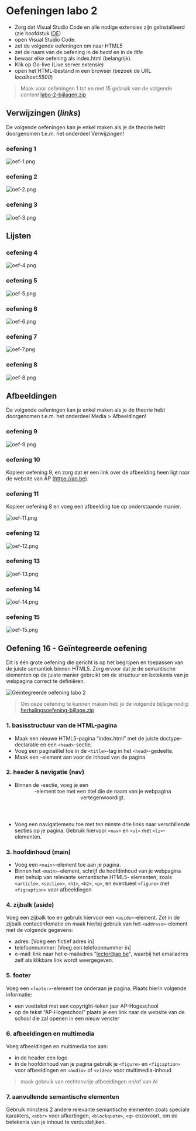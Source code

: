 # Oefeningen labo 2

* Zorg dat Visual Studio Code en alle nodige extensies zijn geïnstalleerd (zie hoofdstuk [IDE](/ide.md))
* open Visual Studio Code.
* zet de volgende oefeningen om naar HTML5
* zet de naam van de oefening in de _head_ en in de _title_
* bewaar elke oefening als index.html (belangrijk).
* Klik op Go-live (Live server extensie)
* open het HTML-bestand in een browser (bezoek de URL _localhost:5500_)

> Maak voor oefeningen 1 tot en met 15 gebruik van de volgende _content_ 
> [labo-2-bijlagen.zip](labo-2-bijlagen.zip)

## Verwijzingen (_links_)

De volgende oefeningen kan je enkel maken als je de theorie hebt doorgenomen t.e.m. het onderdeel Verwijzingen!

### oefening 1
![oef-1.png](oef-1.png)

### oefening 2
![oef-2.png](oef-2.png)

### oefening 3
![oef-3.png](oef-3.png)

## Lijsten

### oefening 4
![oef-4.png](oef-4.png)

### oefening 5
![oef-5.png](oef-5.png)

### oefening 6
![oef-6.png](oef-6.png)

### oefening 7
![oef-7.png](oef-7.png)

### oefening 8
![oef-8.png](oef-8.png)

## Afbeeldingen

De volgende oefeningen kan je enkel maken als je de theorie hebt doorgenomen t.e.m. het onderdeel Media > Afbeeldingen!

### oefening 9
![oef-9.png](oef-9.png)

### oefening 10
Kopieer oefening 9, en zorg dat er een link over de afbeelding heen ligt naar de website van AP (https://ap.be).

### oefening 11
Kopieer oefening 8 en voeg een afbeelding toe op onderstaande manier.

![oef-11.png](oef-11.png)

### oefening 12
![oef-12.png](oef-12.png)

### oefening 13
![oef-13.png](oef-13.png)

### oefening 14
![oef-14.png](oef-14.png)

### oefening 15
![oef-15.png](oef-15.png)

## Oefening 16 - Geïntegreerde oefening

Dit is één grote oefening die gericht is op het begrijpen en toepassen van de juiste semantiek binnen HTML5. Zorg ervoor dat je de semantische elementen op de juiste manier gebruikt om de structuur en betekenis van je webpagina correct te definiëren.

![Geïntegreerde oefening labo 2](herhalingsoefening.png)

> Om deze oefening te kunnen maken heb je de volgende bijlage nodig:
> [herhalingsoefening-bijlage.zip](herhalingsoefening-bijlage.zip)

### 1. basisstructuur van de HTML-pagina
* Maak een nieuwe HTML5-pagina “index.html” met de juiste doctype-declaratie en een `<head>`-sectie.
* Voeg een paginatitel toe in de `<title>`-tag in het `<head>`-gedeelte.
* Maak een <body>-element aan voor de inhoud van de pagina

### 2. header & navigatie (nav)
* Binnen de <body>-sectie, voeg je een <header>-element toe met een titel die de naam van je webpagina vertegenwoordigt.
* Voeg een navigatiemenu toe met ten minste drie links naar verschillende secties op je pagina. Gebruik hiervoor `<nav>` en `<ul>` met `<li>`-elementen.

### 3. hoofdinhoud (main)
* Voeg een `<main>`-element toe aan je pagina.
* Binnen het `<main>`-element, schrijf de hoofdinhoud van je webpagina met behulp van relevante semantische HTML5- elementen, zoals `<article>`, `<section>`, `<h1>`, `<h2>`, `<p>`, en eventueel `<figure>` met `<figcaption>` voor afbeeldingen

### 4. zijbalk (aside)
Voeg een zijbalk toe en gebruik hiervoor een `<aside>`-element. Zet in de zijbalk contactinfomatie en maak hierbij gebruik van het `<address>`-element met de volgende gegevens:
* adres: [Voeg een fictief adres in]
* telefoonnummer: [Voeg een telefoonnummer in]
* e-mail: link naar het e-mailadres "lector@ap.be", waarbij het emailadres zelf als klikbare link wordt weergegeven.

### 5. footer
Voeg een `<footer>`-element toe onderaan je pagina. Plaats hierin volgende informatie:
* een voettekst met een copyright-teken jaar AP-Hogeschool
* op de tekst “AP-Hogeschool” plaats je een link naar de website van de school die zal openen in een nieuw venster

### 6. afbeeldingen en multimedia
Voeg afbeeldingen en multimedia toe aan:
* in de header een logo
* in de hoofdinhoud van je pagina gebruik je `<figure>` en `<figcaption>` voor afbeeldingen en `<audio>` of `<video>` voor multimedia-inhoud

> maak gebruik van rechtenvrije afbeeldingen en/of van AI

### 7. aanvullende semantische elementen
Gebruik minstens 2 andere relevante semantische elementen zoals speciale karakters, `<abbr>` voor afkortingen, `<blockquote>`, `<q>` enzovoort, om de betekenis van je inhoud te verduidelijken.